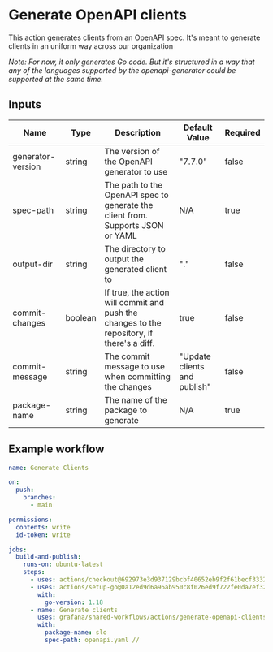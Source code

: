 # Generate OpenAPI clients

This action generates clients from an OpenAPI spec. It's meant to generate clients in an uniform way across our organization

_Note: For now, it only generates Go code. But it's structured in a way that any of the languages supported by the openapi-generator could be supported at the same time._

## Inputs

| Name              | Type    | Description                                                                                | Default Value                | Required |
| ----------------- | ------- | ------------------------------------------------------------------------------------------ | ---------------------------- | -------- |
| generator-version | string  | The version of the OpenAPI generator to use                                                | "7.7.0"                      | false    |
| spec-path         | string  | The path to the OpenAPI spec to generate the client from. Supports JSON or YAML            | N/A                          | true     |
| output-dir        | string  | The directory to output the generated client to                                            | "."                          | false    |
| commit-changes    | boolean | If true, the action will commit and push the changes to the repository, if there's a diff. | true                         | false    |
| commit-message    | string  | The commit message to use when committing the changes                                      | "Update clients and publish" | false    |
| package-name      | string  | The name of the package to generate                                                        | N/A                          | true     |

## Example workflow

```yaml
name: Generate Clients

on:
  push:
    branches:
      - main

permissions:
  contents: write
  id-token: write

jobs:
  build-and-publish:
    runs-on: ubuntu-latest
    steps:
      - uses: actions/checkout@692973e3d937129bcbf40652eb9f2f61becf3332 # v4.1.7
      - uses: actions/setup-go@0a12ed9d6a96ab950c8f026ed9f722fe0da7ef32 # v5.0.2
        with:
          go-version: 1.18
      - name: Generate clients
        uses: grafana/shared-workflows/actions/generate-openapi-clients@main
        with:
          package-name: slo
          spec-path: openapi.yaml //
```
